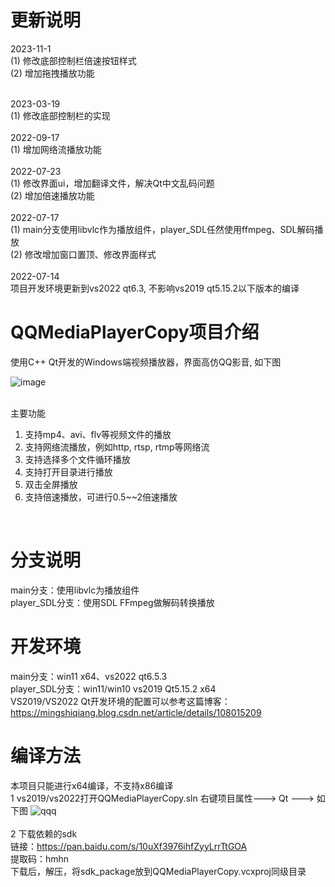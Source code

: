 # 更新说明
2023-11-1
<br/>
(1) 修改底部控制栏倍速按钮样式
<br/>
(2) 增加拖拽播放功能
<br/>
<br/>

2023-03-19
<br/>
(1) 修改底部控制栏的实现
<br/>
<br/>
2022-09-17
<br/>
(1) 增加网络流播放功能
<br/>
<br/>
2022-07-23
<br/>
(1) 修改界面ui，增加翻译文件，解决Qt中文乱码问题
<br/>
(2) 增加倍速播放功能
<br/>
<br/>
2022-07-17
<br/>
(1) main分支使用libvlc作为播放组件，player_SDL任然使用ffmpeg、SDL解码播放
<br/>
(2) 修改增加窗口置顶、修改界面样式
<br/>
<br/>
2022-07-14
<br/>
项目开发环境更新到vs2022 qt6.3, 不影响vs2019 qt5.15.2以下版本的编译

# QQMediaPlayerCopy项目介绍

使用C++ Qt开发的Windows端视频播放器，界面高仿QQ影音, 如下图

![image](https://github.com/linghuzhangmen/QQMediaPlayerCopy/assets/42860254/18cc071c-0948-44ec-a9a3-ee7852bd8479)



<br/>
主要功能
<ol>
  <li>支持mp4、avi、flv等视频文件的播放</li>
  <li>支持网络流播放，例如http, rtsp, rtmp等网络流</li>
  <li>支持选择多个文件循环播放</li>
  <li>支持打开目录进行播放</li>
  <li>双击全屏播放</li>
  <li>支持倍速播放，可进行0.5~~2倍速播放</li>
</ol>
<br/>

# 分支说明
main分支：使用libvlc为播放组件
<br/>
player_SDL分支：使用SDL FFmpeg做解码转换播放

# 开发环境 
main分支：win11 x64、vs2022  qt6.5.3
<br/>
player_SDL分支：win11/win10  vs2019 Qt5.15.2 x64
<br/>
VS2019/VS2022 Qt开发环境的配置可以参考这篇博客：https://mingshiqiang.blog.csdn.net/article/details/108015209

# 编译方法
本项目只能进行x64编译，不支持x86编译
<br/>
1 vs2019/vs2022打开QQMediaPlayerCopy.sln 右键项目属性---> Qt ---> 如下图
![qqq](https://user-images.githubusercontent.com/42860254/159120393-2b091a49-4058-493d-8dfb-1b086aec4295.png)
<br/>
<br/>
2 下载依赖的sdk
<br/>
链接：https://pan.baidu.com/s/10uXf3976ihfZyyLrrTtGOA 
<br/>
提取码：hmhn
<br/>
下载后，解压，将sdk_package放到QQMediaPlayerCopy.vcxproj同级目录


